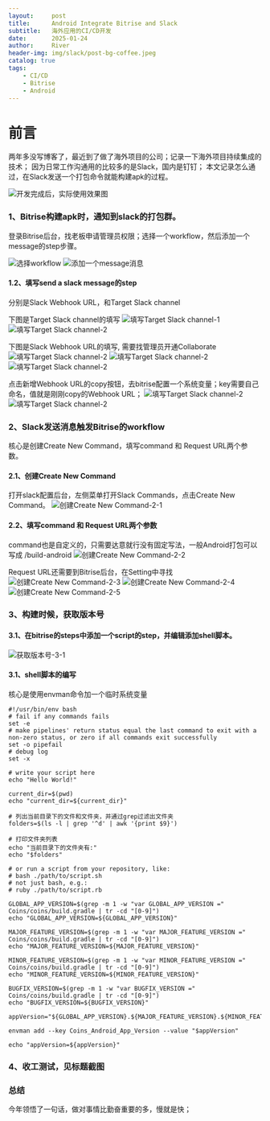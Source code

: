 ```yaml
---
layout:     post
title:      Android Integrate Bitrise and Slack
subtitle:   海外应用的CI/CD开发
date:       2025-01-24
author:     River
header-img: img/slack/post-bg-coffee.jpeg
catalog: true
tags:
    - CI/CD
    - Bitrise
    - Android
--- 
```


# 前言

两年多没写博客了，最近到了做了海外项目的公司；记录一下海外项目持续集成的技术；
因为日常工作沟通用的比较多的是Slack，国内是钉钉；
本文记录怎么通过，在Slack发送一个打包命令就能构建apk的过程。


![开发完成后，实际使用效果图](/img/slack/slack-build-succeed.jpg)


### 1、Bitrise构建apk时，通知到slack的打包群。

登录Bitrise后台，找老板申请管理员权限；选择一个workflow，然后添加一个message的step步骤。

![选择workflow](/img/slack/bitrise_1_1.jpg)
![添加一个message消息](/img/slack/bitrise_1_2.jpg)



#### 1.2、填写send a slack message的step
分别是Slack Webhook URL，和Target Slack channel

下图是Target Slack channel的填写
![填写Target Slack channel-1](/img/slack/bitrise_1_3_1.jpg)
![填写Target Slack channel-2](/img/slack/bitrise_1_3_2.jpg)

下图是Slack Webhook URL的填写, 需要找管理员开通Collaborate
![填写Target Slack channel-2](/img/slack/bitrise_1_4_1.jpg)
![填写Target Slack channel-2](/img/slack/bitrise_1_4_2.jpg)
![填写Target Slack channel-2](/img/slack/bitrise_1_4_3.jpg)

点击新增Webhook URL的copy按钮，去bitrise配置一个系统变量；key需要自己命名，值就是刚刚copy的Webhook URL；
![填写Target Slack channel-2](/img/slack/bitrise_1_4_4.jpg)
![填写Target Slack channel-2](/img/slack/bitrise_1_4_5.jpg)

### 2、Slack发送消息触发Bitrise的workflow

核心是创建Create New Command，填写command 和 Request URL两个参数。

#### 2.1、创建Create New Command

打开slack配置后台，左侧菜单打开Slack Commands，点击Create New Command。
![创建Create New Command-2-1](/img/slack/bitrise_2_1.jpg)


#### 2.2、填写command 和 Request URL两个参数
command也是自定义的，只需要达意就行没有固定写法，一般Android打包可以写成 /build-android
![创建Create New Command-2-2](/img/slack/bitrise_2_2.jpg)

Request URL还需要到Bitrise后台，在Setting中寻找
![创建Create New Command-2-3](/img/slack/bitrise_2_3.jpg)
![创建Create New Command-2-4](/img/slack/bitrise_2_4.jpg)
![创建Create New Command-2-5](/img/slack/bitrise_2_5.jpg)


### 3、构建时候，获取版本号

#### 3.1、在bitrise的steps中添加一个script的step，并编辑添加shell脚本。

![获取版本号-3-1](/img/slack/bitrise_3_1.jpg)

#### 3.1、shell脚本的编写

核心是使用envman命令加一个临时系统变量

```
#!/usr/bin/env bash
# fail if any commands fails
set -e
# make pipelines' return status equal the last command to exit with a non-zero status, or zero if all commands exit successfully
set -o pipefail
# debug log
set -x

# write your script here
echo "Hello World!"

current_dir=$(pwd)
echo "current_dir=${current_dir}"

# 列出当前目录下的文件和文件夹，并通过grep过滤出文件夹
folders=$(ls -l | grep '^d' | awk '{print $9}')

# 打印文件夹列表
echo "当前目录下的文件夹有:"
echo "$folders"

# or run a script from your repository, like:
# bash ./path/to/script.sh
# not just bash, e.g.:
# ruby ./path/to/script.rb

GLOBAL_APP_VERSION=$(grep -m 1 -w "var GLOBAL_APP_VERSION ="  Coins/coins/build.gradle | tr -cd "[0-9]")
echo "GLOBAL_APP_VERSION=${GLOBAL_APP_VERSION}"

MAJOR_FEATURE_VERSION=$(grep -m 1 -w "var MAJOR_FEATURE_VERSION =" Coins/coins/build.gradle | tr -cd "[0-9]")
echo "MAJOR_FEATURE_VERSION=${MAJOR_FEATURE_VERSION}"

MINOR_FEATURE_VERSION=$(grep -m 1 -w "var MINOR_FEATURE_VERSION =" Coins/coins/build.gradle | tr -cd "[0-9]")
echo "MINOR_FEATURE_VERSION=${MINOR_FEATURE_VERSION}"

BUGFIX_VERSION=$(grep -m 1 -w "var BUGFIX_VERSION =" Coins/coins/build.gradle | tr -cd "[0-9]")
echo "BUGFIX_VERSION=${BUGFIX_VERSION}"

appVersion="${GLOBAL_APP_VERSION}.${MAJOR_FEATURE_VERSION}.${MINOR_FEATURE_VERSION}.${BUGFIX_VERSION}"

envman add --key Coins_Android_App_Version --value "$appVersion"

echo "appVersion=${appVersion}"
```

### 4、收工测试，见标题截图

### 总结 
今年领悟了一句话，做对事情比勤奋重要的多，慢就是快；





